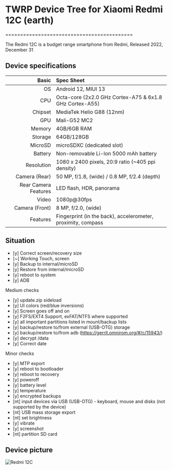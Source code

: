 # TWRP Device Tree for Xiaomi Redmi 12C (earth)
===========================================

The Redmi 12C is a budget range smartphone from Redmi, Released 2022, December 31

## Device specifications

Basic   | Spec Sheet
-------:|:-------------------------
OS        | Android 12, MIUI 13        
CPU     | Octa-core (2x2.0 GHz Cortex-A75 & 6x1.8 GHz Cortex-A55)
Chipset | MediaTek Helio G88 (12nm)
GPU     | Mali-G52 MC2
Memory  | 4GB/6GB RAM
Storage | 64GB/128GB
MicroSD | microSDXC (dedicated slot)
Battery | Non-removable Li-Ion 5000 mAh battery
Resolution | 1080 x 2400 pixels, 20:9 ratio (~405 ppi density)
Camera (Rear)  | 50 MP, f/1.8, (wide) / 0.8 MP, f/2.4 (depth)
Rear Camera Features | LED flash, HDR, panorama
Video        | 1080p@30fps        
Camera (Front)  | 8 MP, f/2.0, (wide)
Features| Fingerprint (in the back), accelerometer, proximity, compass

## Situation
- [y] Correct screen/recovery size
- [~] Working Touch, screen
- [y] Backup to internal/microSD
- [y] Restore from internal/microSD
- [y] reboot to system
- [y] ADB

Medium checks
- [y] update.zip sideload
- [y] UI colors (red/blue inversions)
- [y] Screen goes off and on
- [y] F2FS/EXT4 Support, exFAT/NTFS where supported
- [y] all important partitions listed in mount/backup lists
- [y] backup/restore to/from external (USB-OTG) storage
- [y] backup/restore to/from adb (https://gerrit.omnirom.org/#/c/15943/)
- [y] decrypt /data
- [y] Correct date

Minor checks
- [y] MTP export
- [y] reboot to bootloader
- [y] reboot to recovery
- [y] poweroff
- [y] battery level
- [y] temperature
- [y] encrypted backups
- [nt] input devices via USB (USB-OTG) - keyboard, mouse and disks (not supported by the device)
- [nt] USB mass storage export
- [nt] set brightness
- [y] vibrate
- [y] screenshot
- [nt] partition SD card

## Device picture

![Redmi 12C](https://fdn2.gsmarena.com/vv/pics/xiaomi/xiaomi-redmi-12c-1.jpg "Redmi 12C")
